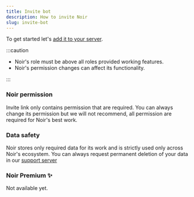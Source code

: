 ```yaml
---
title: Invite bot
description: How to invite Noir
slug: invite-bot
---
```


To get started let's [add it to your server](/).

:::caution

- Noir's role must be above all roles provided working features.
- Noir's permission changes can affect its functionality.

:::

### Noir permission

Invite link only contains permission that are required. You can always change its permission but we will not recommend, all permission are required for Noir's best work.

### Data safety

Noir stores only required data for its work and is strictly used only across Noir's ecosystem. You can always request permanent deletion of your data in our [support server](https://discord.gg/n4ywtU3F3p)

### Noir Premium ✨

Not available yet.
